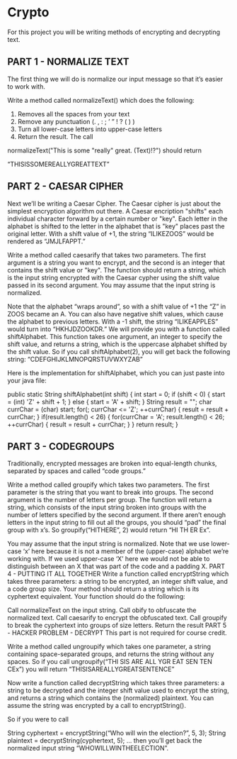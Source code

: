 # Crypto

For this project you will be writing methods of encrypting and decrypting text.

## PART 1 - NORMALIZE TEXT

The first thing we will do is normalize our input message so that it’s easier to work with.

Write a method called normalizeText() which does the following:

1. Removes all the spaces from your text
2. Remove any punctuation (. , : ; ’ ” ! ? ( ) )
3. Turn all lower-case letters into upper-case letters
4. Return the result.
The call

normalizeText("This is some \"really\" great. (Text)!?")
should return

“THISISSOMEREALLYGREATTEXT”

## PART 2 - CAESAR CIPHER

Next we’ll be writing a Caesar Cipher. The Caesar cipher is just about the simplest encryption algorithm out there. A Caesar encription "shifts" each individual character forward by a certain number or "key". Each letter in the alphabet is shifted to the letter in the alphabet that is "key" places past the original letter. With a shift value of +1, the string “ILIKEZOOS” would be rendered as “JMJLFAPPT.”

Write a method called caesarify that takes two parameters. The first argument is a string you want to encrypt, and the second is an integer that contains the shift value or "key". The function should return a string, which is the input string encrypted with the Caesar cypher using the shift value passed in its second argument. You may assume that the input string is normalized.

Note that the alphabet “wraps around”, so with a shift value of +1 the “Z” in ZOOS became an A.
You can also have negative shift values, which cause the alphabet to previous letters. With a -1 shift, the string “ILIKEAPPLES” would turn into “HKHJDZOOKDR.”
We will provide you with a function called shiftAlphabet. This function takes one argument, an integer to specify the shift value, and returns a string, which is the uppercase alphabet shifted by the shift value. So if you call shiftAlphabet(2), you will get back the following string: “CDEFGHIJKLMNOPQRSTUVWXYZAB”

Here is the implementation for shiftAlphabet, which you can just paste into your java file:

public static String shiftAlphabet(int shift) {
    int start = 0;
    if (shift < 0) {
        start = (int) 'Z' + shift + 1;
    } else {
        start = 'A' + shift;
    }
    String result = "";
    char currChar = (char) start;
    for(; currChar <= 'Z'; ++currChar) {
        result = result + currChar;
    }
    if(result.length() < 26) {
        for(currChar = 'A'; result.length() < 26; ++currChar) {
            result = result + currChar;
        }
    }
    return result;
}

## PART 3 - CODEGROUPS


Traditionally, encrypted messages are broken into equal-length chunks, separated by spaces and called “code groups.”

Write a method called groupify which takes two parameters. The first parameter is the string that you want to break into groups. The second argument is the number of letters per group. The function will return a string, which consists of the input string broken into groups with the number of letters specified by the second argument. If there aren’t enough letters in the input string to fill out all the groups, you should “pad” the final group with x’s. So groupify(“HITHERE”, 2) would return “HI TH ER Ex”.

You may assume that the input string is normalized.
Note that we use lower-case ‘x’ here because it is not a member of the (upper-case) alphabet we’re working with. If we used upper-case ‘X’ here we would not be able to distinguish between an X that was part of the code and a padding X.
PART 4 - PUTTING IT ALL TOGETHER
Write a function called encryptString which takes three parameters: a string to be encrypted, an integer shift value, and a code group size. Your method should return a string which is its cyphertext equivalent. Your function should do the following:

Call normalizeText on the input string.
Call obify to obfuscate the normalized text.
Call caesarify to encrypt the obfuscated text.
Call groupify to break the cyphertext into groups of size letters.
Return the result
PART 5 - HACKER PROBLEM - DECRYPT
This part is not required for course credit.

Write a method called ungroupify which takes one parameter, a string containing space-separated groups, and returns the string without any spaces. So if you call ungroupify(“THI SIS ARE ALL YGR EAT SEN TEN CEx”) you will return “THISISAREALLYGREATSENTENCE”

Now write a function called decryptString which takes three parameters: a string to be decrypted and the integer shift value used to encrypt the string, and returns a string which contains the (normalized) plaintext. You can assume the string was encrypted by a call to encryptString().

So if you were to call

String cyphertext = encryptString(“Who will win the election?”,  5, 3);
String plaintext = decryptString(cyphertext, 5);
… then you’ll get back the normalized input string “WHOWILLWINTHEELECTION”.